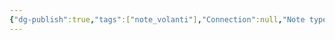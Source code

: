 ```yaml
---
{"dg-publish":true,"tags":["note_volanti"],"Connection":null,"Note type":null,"permalink":"/zettelkasten/0-note-volanti/digital-garden/","dgPassFrontmatter":true}
---
```


